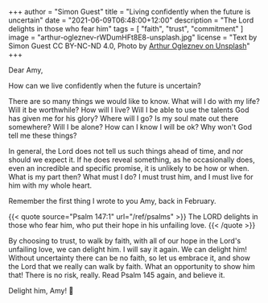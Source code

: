 +++
author = "Simon Guest"
title = "Living confidently when the future is uncertain"
date = "2021-06-09T06:48:00+12:00"
description = "The Lord delights in those who fear him"
tags = [ "faith", "trust", "commitment" ]
image = "arthur-ogleznev-rWDumHFt8E8-unsplash.jpg"
license = "Text by Simon Guest CC BY-NC-ND 4.0, Photo by [Arthur Ogleznev on Unsplash](https://unsplash.com/photos/rWDumHFt8E8)"
+++

Dear Amy,

How can we live confidently when the future is uncertain?

There are so many things we would like to know. What will I do with my life? Will it be worthwhile? How will I live? Will I be able to use the talents God has given me for his glory? Where will I go? Is my soul mate out there somewhere? Will I be alone? How can I know I will be ok? Why won't God tell me these things?

In general, the Lord does not tell us such things ahead of time, and nor should we expect it. If he does reveal something, as he occasionally does, even an incredible and specific promise, it is unlikely to be how or when. What is my part then? What must I do? I must trust him, and I must live for him with my whole heart.

Remember the first thing I wrote to you Amy, back in February.

{{< quote source="Psalm 147:1" url="/ref/psalms" >}}
The LORD delights in those who fear him, who put their hope in his unfailing love.
{{< /quote >}}

By choosing to trust, to walk by faith, with all of our hope in the Lord's unfailing love, we can delight him. I will say it again. We can delight him! Without uncertainty there can be no faith, so let us embrace it, and show the Lord that we really can walk by faith. What an opportunity to show him that! There is no risk, really. Read Psalm 145 again, and believe it.

Delight him, Amy! 🙏
